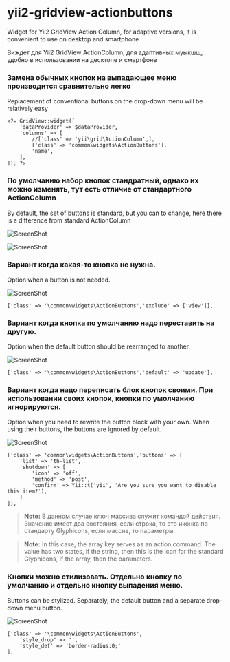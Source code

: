 # yii2-gridview-actionbuttons
Widget for Yii2 GridView Action Column, for adaptive versions, it is convenient to use on desktop and smartphone

Виждет для Yii2 GridView ActionColumn, для адаптивных муыкшщ, удобно в использовании на десктопе и смартфоне

### Замена обычных кнопок на выпадающее меню производится сравнительно легко 

Replacement of conventional buttons on the drop-down menu will be relatively easy
```$xslt
<?= GridView::widget([
    'dataProvider' => $dataProvider,
    'columns' => [
        //['class' => 'yii\grid\ActionColumn',],
        ['class' => 'common\widgets\ActionButtons'],
        'name',
    ],
]); ?>
```

### По умолчанию набор кнопок стандратный, однако их можно изменять, тут есть отличие от стандартного ActionColumn

By default, the set of buttons is standard, but you can to change, here there is a difference from standard ActionColumn

![ScreenShot](https://raw.github.com/ekilei/yii2-viewgrid-actionbuttons/master/docfiles/1.png)

![ScreenShot](https://raw.github.com/ekilei/yii2-viewgrid-actionbuttons/master/docfiles/2.png)


### Вариант когда какая-то кнопка не нужна.

Option when a button is not needed.

![ScreenShot](https://raw.github.com/ekilei/yii2-viewgrid-actionbuttons/master/docfiles/3.png)
```$xslt
['class' => '\common\widgets\ActionButtons','exclude' => ['view']],
```


### Вариант когда кнопка по умолчанию надо переставить на другую.

Option when the default button should be rearranged to another.

![ScreenShot](https://raw.github.com/ekilei/yii2-viewgrid-actionbuttons/master/docfiles/4.png)
```$xslt
['class' => '\common\widgets\ActionButtons','default' => 'update'],
```


### Вариант когда надо переписать блок кнопок своими. При использовании своих кнопок, кнопки по умолчанию игнорируются.

Option when you need to rewrite the button block with your own. When using their buttons, the buttons are ignored by default.

![ScreenShot](https://raw.github.com/ekilei/yii2-viewgrid-actionbuttons/master/docfiles/5.png)
```$xslt
['class' => 'common\widgets\ActionButtons','buttons' => [
    'list' => 'th-list',
    'shutdown' => [
        'icon' => 'off',
        'method' => 'post',
        'confirm' => Yii::t('yii', 'Are you sure you want to disable this item?'),
    ]
]],
```
> **Note:** В данном случае ключ массива служит командой действия.
Значение имеет два состояния, если строка, то это иконка по стандарту Glyphicons,
если массив, то параметры.

> **Note:** In this case, the array key serves as an action command.
The value has two states, if the string, then this is the icon for the standard Glyphicons,
If the array, then the parameters.


### Кнопки можно стилизовать. Отдельно кнопку по умолчанию и отдельно кнопку выпадения меню.

Buttons can be stylized. Separately, the default button and a separate drop-down menu button. 

![ScreenShot](https://raw.github.com/ekilei/yii2-viewgrid-actionbuttons/master/docfiles/6.png)
```$xslt
['class' => '\common\widgets\ActionButtons',
    'style_drop' => '',
    'style_def' => 'border-radius:0;'
],
```
 